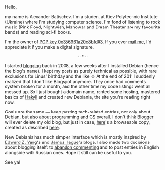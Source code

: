 Hello,

my name is Alexander Batischev. I'm a student at Kiev Polytechnic Institute
(Ukraine) where I'm studying computer science. I'm fond of listening to rock
music (Pink Floyd, Nightwish, Manowar and Dream Theater are my favourite bands)
and reading sci-fi books.

I'm the owner of [PGP key 0x356961a20c8bfd03][pgp]. If you ever [mail
me][email], I'd appreciate it if you make a digital signature.

<center style="font-size: small;">~ * ~</center>

I started [blogging](http://debiania.blogspot.com) back in 2008, a few weeks
after I installed Debian (hence the blog's name). I kept my posts as purely
technical as possible, with rare exclusions for Linus' birthday and the like ☺
At the end of 2011 I suddenly realized that I don't like Blogspot anymore. They
once had comments system broken for a month, and the other time my code
listings went all messed up.  So I just bought a domain name, rented some
hosting, mastered basics of [Hakyll](http://github.com/jaspervdj/hakyll) and
created new Debiania, the site you're reading right now.

Goals are the same — keep posting tech-related entries, not only about Debian,
but also about programming and CS overall. I don't think Blogger will ever
delete my old blog, but just in case, [here][archive]'s a browseable copy,
created as described [here][httrack_recipe].

New Debiania has much simpler interface which is mostly inspired by [Edward Z.
Yang](http://blog.ezyang.com)'s and [James Hague](http://prog21.dadgum.com)'s
blogs. I also made two decisions about blogging itself: to [abandon
commenting][comments] and to post entries in English alongside with Russian
ones. Hope it still can be useful to you.

See ya!

[pgp]: http://pgp.mit.edu:11371/pks/lookup?op=vindex&search=0x356961A20C8BFD03 "PGP key 0x356961a20c8bfd03 at pgp.mit.edu"
[email]: <mailto:eual.jp@gmail.com> "eual dot jp at google mail"
[archive]: /misc/debiania-archive.7z "Browseable copy of old Debiania (5.4M, 238M unpacked)"
[httrack_recipe]: http://mydebianblog.blogspot.com/2009/12/blogger-httrack-website-copier.html "Архив блогов типа Blogger: делаем локальную копию с помощью HTTrack Website Copier"
[comments]: /posts/2012-03-21-why-no-comments.html "Why no comments?"
